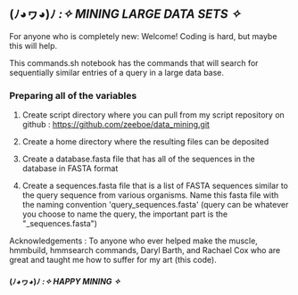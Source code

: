 ## (ﾉ◕ヮ◕)ﾉ *:✧ MINING LARGE DATA SETS  ✧*

 For anyone who is completely new: Welcome! Coding is hard, but maybe this will help.
 
 This commands.sh notebook has the commands that will search for sequentially similar entries of a query in a large data base.

>>>>>>>>>>>>>>>>>>>>>>>>>>>>>>>>>>>>>>>>
### Preparing all of the variables
>>>>>>>>>>>>>>>>>>>>>>>>>>>>>>>>>>>>>>>>>>

 1. Create script directory where you can pull from my script repository on github : https://github.com/zeeboe/data_mining.git

 2. Create a home directory where the resulting files can be deposited

 3. Create a database.fasta file that has all of the sequences in the database in FASTA format

 4. Create a sequences.fasta file that is a list of FASTA sequences similar to the query sequence from various organisms. Name this fasta file with the naming convention 'query_sequences.fasta' (query can be whatever you choose to name the query, the important part is the "_sequences.fasta")

Acknowledgements : To anyone who ever helped make the muscle, hmmbuild, hmmsearch commands, Daryl Barth, and Rachael Cox who are great and taught me how to suffer for my art (this code).

#### (ﾉ◕ヮ◕)ﾉ *:✧ HAPPY MINING  ✧*
